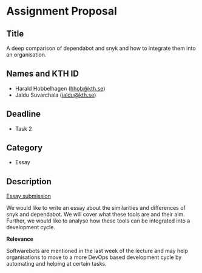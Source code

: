 # Assignment Proposal

## Title

A deep comparison of dependabot and snyk and how to integrate them into an organisation.

## Names and KTH ID

  - Harald Hobbelhagen (hhob@kth.se)
  - Jaldu Suvarchala (jaldu@kth.se)

## Deadline

- Task 2

## Category

- Essay

## Description

[Essay submission](https://github.com/haraldhob/devops-course/blob/essay/contributions/essay/hhob-jaldu/DevOps_Essay.pdf)

We would like to write an essay about the similarities and differences of snyk and dependabot. We will cover what these tools are and their aim. Further, we would like to analyse how these tools can be integrated into a development cycle.

**Relevance**

Softwarebots are mentioned in the last week of the lecture and may help organisations to move to a more DevOps based development cycle by automating and helping at certain tasks.
